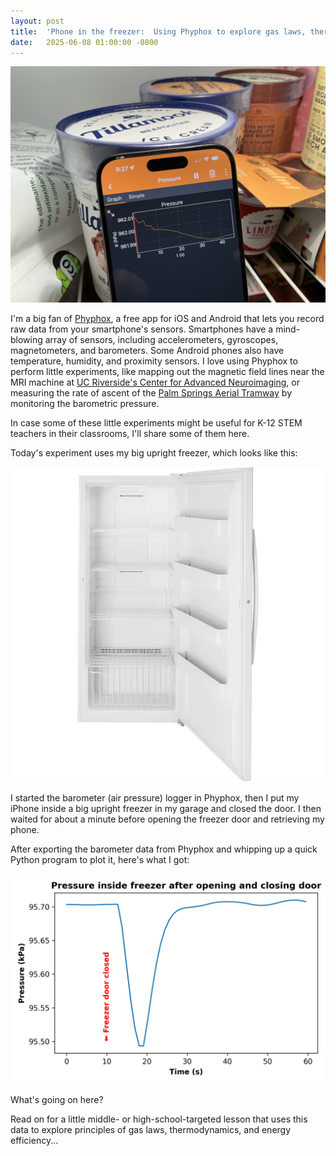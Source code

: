 ```yaml
---
layout: post
title:  'Phone in the freezer:  Using Phyphox to explore gas laws, thermodynamics, and energy efficiency'
date:   2025-06-08 01:00:00 -0800
---
```


![](/assets/freezer1.jpg) 

I'm a big fan of [Phyphox](https://phyphox.org), a free app for iOS and Android that lets you record raw data from your smartphone's sensors.  Smartphones have a mind-blowing array of sensors, including accelerometers, gyroscopes, magnetometers, and barometers.  Some Android phones also have temperature, humidity, and proximity sensors.  I love using Phyphox to perform little experiments, like mapping out the magnetic field lines near the MRI machine at [UC Riverside's Center for Advanced Neuroimaging](https://can.ucr.edu), or measuring the rate of ascent of the [Palm Springs Aerial Tramway](https://pstramway.com) by monitoring the barometric pressure.

In case some of these little experiments might be useful for K-12 STEM teachers in their classrooms, I'll share some of them here.

Today's experiment uses my big upright freezer, which looks like this:

![](/assets/freezer2.png) 

I started the barometer (air pressure) logger in Phyphox, then I put my iPhone inside a big upright freezer in my garage and closed the door.  I then waited for about a minute before opening the freezer door and retrieving my phone.

After exporting the barometer data from Phyphox and whipping up a quick Python program to plot it, here's what I got:

![](/assets/freezer3.png) 

What's going on here? 

Read on for a little middle- or high-school-targeted lesson that uses this data to explore principles of gas laws, thermodynamics, and energy efficiency...

<!--more-->

